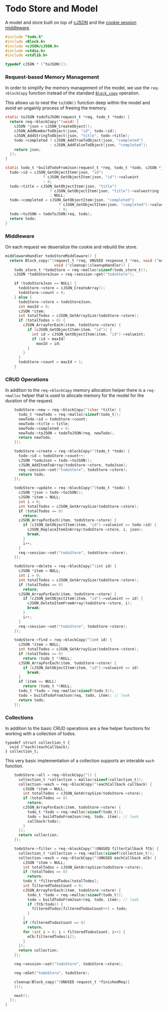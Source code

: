 # Todo Store and Model

A model and store built on top of [cJSON](https://github.com/DaveGamble/cJSON) and the [cookie session middleware](https://github.com/williamcotton/express-c/tree/master/src/middleware/cookie-session-middleware).

```c
#include "todo.h"
#include <Block.h>
#include <cJSON/cJSON.h>
#include <stdio.h>
#include <stdlib.h>

typedef cJSON * (^toJSON)();
```

### Request-based Memory Management

In order to simplify the memory management of the model, we use the `req->blockCopy` function instead of the standard [`Block_copy`](https://clang.llvm.org/docs/BlockLanguageSpec.html#the-copy-and-release-operations) operation.

This allows us to nest the `toJSON()` function deep within the model and avoid an ungainly process of freeing the memory.

```c
static toJSON todoToJSON(request_t *req, todo_t *todo) {
  return req->blockCopy(^(void) {
    cJSON *json = cJSON_CreateObject();
    cJSON_AddNumberToObject(json, "id", todo->id);
    cJSON_AddStringToObject(json, "title", todo->title);
    todo->completed ? cJSON_AddTrueToObject(json, "completed")
                    : cJSON_AddFalseToObject(json, "completed");
    return json;
  });
}

static todo_t *buildTodoFromJson(request_t *req, todo_t *todo, cJSON *json) {
  todo->id = cJSON_GetObjectItem(json, "id")
                 ? cJSON_GetObjectItem(json, "id")->valueint
                 : 0;
  todo->title = cJSON_GetObjectItem(json, "title")
                    ? cJSON_GetObjectItem(json, "title")->valuestring
                    : NULL;
  todo->completed = cJSON_GetObjectItem(json, "completed")
                        ? cJSON_GetObjectItem(json, "completed")->valueint
                        : 0;
  todo->toJSON = todoToJSON(req, todo);
  return todo;
}
```

### Middleware

On each request we deserialize the cookie and rebuild the store.

```c
middlewareHandler todoStoreMiddleware() {
  return Block_copy(^(request_t *req, UNUSED response_t *res, void (^next)(),
                      void (^cleanup)(cleanupHandler)) {
    todo_store_t *todoStore = req->malloc(sizeof(todo_store_t));
    cJSON *todoStoreJson = req->session->get("todoStore");

    if (todoStoreJson == NULL) {
      todoStore->store = cJSON_CreateArray();
      todoStore->count = 0;
    } else {
      todoStore->store = todoStoreJson;
      int maxId = 0;
      cJSON *item;
      int totalTodos = cJSON_GetArraySize(todoStore->store);
      if (totalTodos > 0) {
        cJSON_ArrayForEach(item, todoStore->store) {
          if (cJSON_GetObjectItem(item, "id")) {
            int id = cJSON_GetObjectItem(item, "id")->valueint;
            if (id > maxId)
              maxId = id;
          }
        }
      }
      todoStore->count = maxId + 1;
    }
```

### CRUD Operations

In addition to the `req->blockCopy` memory allocation helper there is a `req->malloc` helper that is used to allocate memory for the model for the duration of the request.

```c
    todoStore->new = req->blockCopy(^(char *title) {
      todo_t *newTodo = req->malloc(sizeof(todo_t));
      newTodo->id = todoStore->count;
      newTodo->title = title;
      newTodo->completed = 0;
      newTodo->toJSON = todoToJSON(req, newTodo);
      return newTodo;
    });

    todoStore->create = req->blockCopy(^(todo_t *todo) {
      todo->id = todoStore->count++;
      cJSON *todoJson = todo->toJSON();
      cJSON_AddItemToArray(todoStore->store, todoJson);
      req->session->set("todoStore", todoStore->store);
      return todo;
    });

    todoStore->update = req->blockCopy(^(todo_t *todo) {
      cJSON *json = todo->toJSON();
      cJSON *item = NULL;
      int i = 0;
      int totalTodos = cJSON_GetArraySize(todoStore->store);
      if (totalTodos == 0)
        return;
      cJSON_ArrayForEach(item, todoStore->store) {
        if (cJSON_GetObjectItem(item, "id")->valueint == todo->id) {
          cJSON_ReplaceItemInArray(todoStore->store, i, json);
          break;
        }
        i++;
      }
      req->session->set("todoStore", todoStore->store);
    });

    todoStore->delete = req->blockCopy(^(int id) {
      cJSON *item = NULL;
      int i = 0;
      int totalTodos = cJSON_GetArraySize(todoStore->store);
      if (totalTodos == 0)
        return;
      cJSON_ArrayForEach(item, todoStore->store) {
        if (cJSON_GetObjectItem(item, "id")->valueint == id) {
          cJSON_DeleteItemFromArray(todoStore->store, i);
          break;
        }
        i++;
      }
      req->session->set("todoStore", todoStore->store);
    });

    todoStore->find = req->blockCopy(^(int id) {
      cJSON *item = NULL;
      int totalTodos = cJSON_GetArraySize(todoStore->store);
      if (totalTodos == 0)
        return (todo_t *)NULL;
      cJSON_ArrayForEach(item, todoStore->store) {
        if (cJSON_GetObjectItem(item, "id")->valueint == id)
          break;
      }
      if (item == NULL)
        return (todo_t *)NULL;
      todo_t *todo = req->malloc(sizeof(todo_t));
      todo = buildTodoFromJson(req, todo, item); // leak
      return todo;
    });
```

### Collections

In addition to the basic CRUD operations are a few helper functions for working with a collection of todos.

```
typedef struct collection_t {
  void (^each)(eachCallback);
} collection_t;
```

This very basic implementation of a collection supports an interable `each` function.

```c
    todoStore->all = req->blockCopy(^() {
      collection_t *collection = malloc(sizeof(collection_t));
      collection->each = req->blockCopy(^(eachCallback callback) {
        cJSON *item = NULL;
        int totalTodos = cJSON_GetArraySize(todoStore->store);
        if (totalTodos == 0)
          return;
        cJSON_ArrayForEach(item, todoStore->store) {
          todo_t *todo = req->malloc(sizeof(todo_t));
          todo = buildTodoFromJson(req, todo, item); // leak
          callback(todo);
        }
      });
      return collection;
    });

    todoStore->filter = req->blockCopy(^(UNUSED filterCallback fCb) {
      collection_t *collection = req->malloc(sizeof(collection_t));
      collection->each = req->blockCopy(^(UNUSED eachCallback eCb) {
        cJSON *item = NULL;
        int totalTodos = cJSON_GetArraySize(todoStore->store);
        if (totalTodos == 0)
          return;
        todo_t *filteredTodos[totalTodos];
        int filteredTodosCount = 0;
        cJSON_ArrayForEach(item, todoStore->store) {
          todo_t *todo = req->malloc(sizeof(todo_t));
          todo = buildTodoFromJson(req, todo, item); // leak
          if (fCb(todo)) {
            filteredTodos[filteredTodosCount++] = todo;
          }
        }
        if (filteredTodosCount == 0)
          return;
        for (int i = 0; i < filteredTodosCount; i++) {
          eCb(filteredTodos[i]);
        }
      });
      return collection;
    });

    req->session->set("todoStore", todoStore->store);

    req->mSet("todoStore", todoStore);

    cleanup(Block_copy(^(UNUSED request_t *finishedReq){
    }));

    next();
  });
}
```
